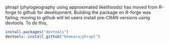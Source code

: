 phrapl (phylogeography using approximated likelihoods) has moved from R-forge to github for development. Building the package on R-forge was failing; moving to github will let users install pre-CRAN versions using devtools. To do this,

```r
install.packages("devtools")
devtools::install_github("bomeara/phrapl")
```

